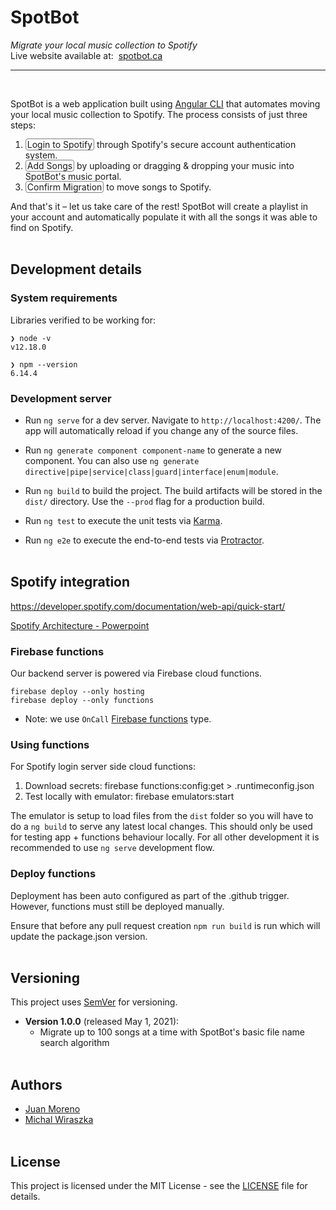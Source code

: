 # SpotBot

<i>Migrate your local music collection to Spotify</i><br>
Live website available at:&nbsp; [spotbot.ca](https://spotbot.ca/)
***
<br>

SpotBot is a web application built using [Angular CLI](https://github.com/angular/angular-cli) that automates moving your local music collection to Spotify. The process consists of just three steps:

1. <span style="border: 1px solid grey; border-radius: 4px; padding: 0 2px;">
    Login to Spotify</span> through Spotify's secure account authentication system.
2. <span style="border: 1px solid grey; border-radius: 4px; padding: 0 2px;">
    Add Songs</span> by uploading or dragging & dropping your music into SpotBot's music portal.
3. <span style="border: 1px solid grey; border-radius: 4px; padding: 0 2px;">
    Confirm Migration</span> to move songs to Spotify.

And that's it – let us take care of the rest! SpotBot will create a playlist in your account and automatically populate it with all the songs it was able to find on Spotify.
<br><br>

## Development details

### System requirements

Libraries verified to be working for:

```
❯ node -v
v12.18.0

❯ npm --version
6.14.4
```

### Development server

* Run `ng serve` for a dev server. Navigate to `http://localhost:4200/`. The app will automatically reload if you change any of the source files.

* Run `ng generate component component-name` to generate a new component. You can also use `ng generate directive|pipe|service|class|guard|interface|enum|module`.

* Run `ng build` to build the project. The build artifacts will be stored in the `dist/` directory. Use the `--prod` flag for a production build.

* Run `ng test` to execute the unit tests via [Karma](https://karma-runner.github.io).

* Run `ng e2e` to execute the end-to-end tests via [Protractor](http://www.protractortest.org/).
<br><br>

## Spotify integration

https://developer.spotify.com/documentation/web-api/quick-start/

[Spotify Architecture - Powerpoint](https://docs.google.com/presentation/d/1qqGzH50ScbGdxuPcqgEPWwTDu0lu40HsVcIGo_vSNFk/edit)


### Firebase functions
Our backend server is powered via Firebase cloud functions.
```
firebase deploy --only hosting
firebase deploy --only functions
```

- Note: we use `OnCall` [Firebase functions](https://firebase.google.com/docs/functions/callable) type.

### Using functions

For Spotify login server side cloud functions:
1. Download secrets: firebase functions:config:get > .runtimeconfig.json
2. Test locally with emulator: firebase emulators:start

The emulator is setup to load files from the `dist` folder so you will have to do a `ng build` to serve any latest local changes. This should only be used for testing app + functions behaviour locally. For all other development it is recommended to use `ng serve` development flow.

### Deploy functions

Deployment has been auto configured as part of the .github trigger. However, functions must still be deployed manually.

Ensure that before any pull request creation `npm run build` is run which will update the package.json version.
<br><br>

## Versioning

This project uses [SemVer](http://semver.org) for versioning.
* **Version 1.0.0** (released May 1, 2021):
    * Migrate up to 100 songs at a time with SpotBot's basic file name search algorithm
<br><br>

## Authors

* [Juan Moreno](https://github.com/juansolu)
* [Michal Wiraszka](https://github.com/mwiraszka)
<br><br>

## License

This project is licensed under the MIT License - see the [LICENSE](LICENSE) file for details.
<br><br>
